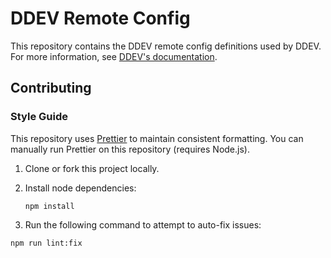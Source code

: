 # DDEV Remote Config

This repository contains the DDEV remote config definitions used by DDEV. For
more information, see [DDEV's documentation](https://ddev.readthedocs.io/en/latest/developers/remote-config).

## Contributing

### Style Guide

This repository uses [Prettier](https://prettier.io/docs/en/) to maintain consistent formatting.
You can manually run Prettier on this repository (requires Node.js).

1. Clone or fork this project locally.
2. Install node dependencies:

   ```shell
   npm install
   ```

1. Run the following command to attempt to auto-fix issues:

  ```shell
  npm run lint:fix
  ```

